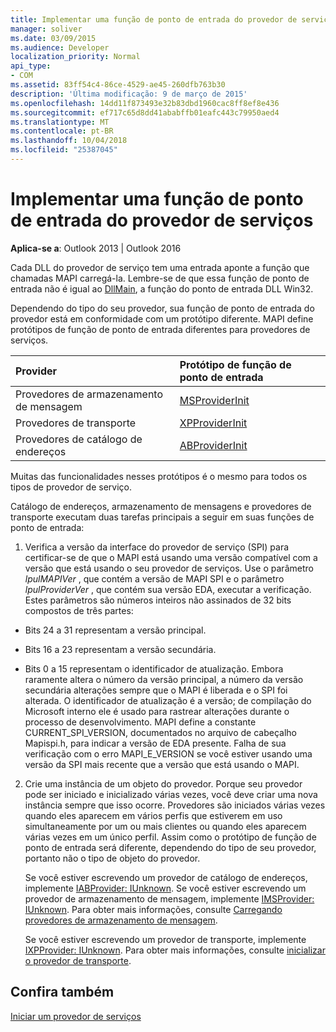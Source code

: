 ```yaml
---
title: Implementar uma função de ponto de entrada do provedor de serviços
manager: soliver
ms.date: 03/09/2015
ms.audience: Developer
localization_priority: Normal
api_type:
- COM
ms.assetid: 83ff54c4-86ce-4529-ae45-260dfb763b30
description: 'Última modificação: 9 de março de 2015'
ms.openlocfilehash: 14dd11f873493e32b83dbd1960cac8ff8ef8e436
ms.sourcegitcommit: ef717c65d8dd41ababffb01eafc443c79950aed4
ms.translationtype: MT
ms.contentlocale: pt-BR
ms.lasthandoff: 10/04/2018
ms.locfileid: "25387045"
---
```

# <a name="implementing-a-service-provider-entry-point-function"></a>Implementar uma função de ponto de entrada do provedor de serviços

  
  
**Aplica-se a**: Outlook 2013 | Outlook 2016 
  
Cada DLL do provedor de serviço tem uma entrada aponte a função que chamadas MAPI carregá-la. Lembre-se de que essa função de ponto de entrada não é igual ao [DllMain](https://msdn.microsoft.com/library/ms682583.aspx), a função do ponto de entrada DLL Win32.
  
Dependendo do tipo do seu provedor, sua função de ponto de entrada do provedor está em conformidade com um protótipo diferente. MAPI define protótipos de função de ponto de entrada diferentes para provedores de serviços.
  
|**Provider**|**Protótipo de função de ponto de entrada**|
|:-----|:-----|
|Provedores de armazenamento de mensagem  <br/> |[MSProviderInit](msproviderinit.md) <br/> |
|Provedores de transporte  <br/> |[XPProviderInit](xpproviderinit.md) <br/> |
|Provedores de catálogo de endereços  <br/> |[ABProviderInit](abproviderinit.md) <br/> |
   
Muitas das funcionalidades nesses protótipos é o mesmo para todos os tipos de provedor de serviço. 
  
Catálogo de endereços, armazenamento de mensagens e provedores de transporte executam duas tarefas principais a seguir em suas funções de ponto de entrada:
  
1. Verifica a versão da interface do provedor de serviço (SPI) para certificar-se de que o MAPI está usando uma versão compatível com a versão que está usando o seu provedor de serviços. Use o parâmetro _lpulMAPIVer_ , que contém a versão de MAPI SPI e o parâmetro _lpulProviderVer_ , que contém sua versão EDA, executar a verificação. Estes parâmetros são números inteiros não assinados de 32 bits compostos de três partes: 
    
  - Bits 24 a 31 representam a versão principal.
    
  - Bits 16 a 23 representam a versão secundária.
    
  - Bits 0 a 15 representam o identificador de atualização. Embora raramente altera o número da versão principal, a número da versão secundária alterações sempre que o MAPI é liberada e o SPI foi alterada. O identificador de atualização é a versão; de compilação do Microsoft interno ele é usado para rastrear alterações durante o processo de desenvolvimento. MAPI define a constante CURRENT_SPI_VERSION, documentados no arquivo de cabeçalho Mapispi.h, para indicar a versão de EDA presente. Falha de sua verificação com o erro MAPI_E_VERSION se você estiver usando uma versão da SPI mais recente que a versão que está usando o MAPI.
    
2. Crie uma instância de um objeto do provedor. Porque seu provedor pode ser iniciado e inicializado várias vezes, você deve criar uma nova instância sempre que isso ocorre. Provedores são iniciados várias vezes quando eles aparecem em vários perfis que estiverem em uso simultaneamente por um ou mais clientes ou quando eles aparecem várias vezes em um único perfil. Assim como o protótipo de função de ponto de entrada será diferente, dependendo do tipo de seu provedor, portanto não o tipo de objeto do provedor. 
    
    Se você estiver escrevendo um provedor de catálogo de endereços, implemente [IABProvider: IUnknown](iabprovideriunknown.md). Se você estiver escrevendo um provedor de armazenamento de mensagem, implemente [IMSProvider: IUnknown](imsprovideriunknown.md). Para obter mais informações, consulte [Carregando provedores de armazenamento de mensagem](loading-message-store-providers.md).
    
    Se você estiver escrevendo um provedor de transporte, implemente [IXPProvider: IUnknown](ixpprovideriunknown.md). Para obter mais informações, consulte [inicializar o provedor de transporte](initializing-the-transport-provider.md).
    
## <a name="see-also"></a>Confira também



[Iniciar um provedor de serviços](starting-a-service-provider.md)

